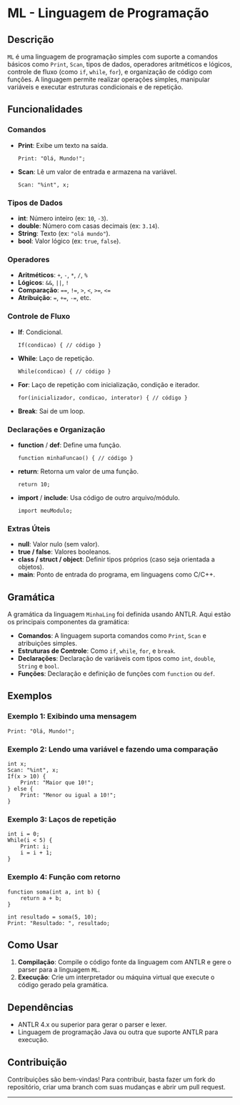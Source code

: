# ML - Linguagem de Programação

## Descrição
`ML` é uma linguagem de programação simples com suporte a comandos básicos como `Print`, `Scan`, tipos de dados, operadores aritméticos e lógicos, controle de fluxo (como `if`, `while`, `for`), e organização de código com funções. A linguagem permite realizar operações simples, manipular variáveis e executar estruturas condicionais e de repetição.

## Funcionalidades

### Comandos

- **Print**: Exibe um texto na saída.
    ```plaintext
    Print: "Olá, Mundo!";
    ```

- **Scan**: Lê um valor de entrada e armazena na variável.
    ```plaintext
    Scan: "%int", x;
    ```

### Tipos de Dados

- **int**: Número inteiro (ex: `10`, `-3`).
- **double**: Número com casas decimais (ex: `3.14`).
- **String**: Texto (ex: `"olá mundo"`).
- **bool**: Valor lógico (ex: `true`, `false`).

### Operadores

- **Aritméticos**: `+`, `-`, `*`, `/`, `%`
- **Lógicos**: `&&`, `||`, `!`
- **Comparação**: `==`, `!=`, `>`, `<`, `>=`, `<=`
- **Atribuição**: `=`, `+=`, `-=`, etc.

### Controle de Fluxo

- **If**: Condicional.
    ```plaintext
    If(condicao) { // código }
    ```

- **While**: Laço de repetição.
    ```plaintext
    While(condicao) { // código }
    ```

- **For**: Laço de repetição com inicialização, condição e iterador.
    ```plaintext
    for(inicializador, condicao, interator) { // código }
    ```

- **Break**: Sai de um loop.

### Declarações e Organização

- **function** / **def**: Define uma função.
    ```plaintext
    function minhaFuncao() { // código }
    ```

- **return**: Retorna um valor de uma função.
    ```plaintext
    return 10;
    ```

- **import** / **include**: Usa código de outro arquivo/módulo.
    ```plaintext
    import meuModulo;
    ```

### Extras Úteis

- **null**: Valor nulo (sem valor).
- **true / false**: Valores booleanos.
- **class / struct / object**: Definir tipos próprios (caso seja orientada a objetos).
- **main**: Ponto de entrada do programa, em linguagens como C/C++.

## Gramática

A gramática da linguagem `MinhaLing` foi definida usando ANTLR. Aqui estão os principais componentes da gramática:

- **Comandos**: A linguagem suporta comandos como `Print`, `Scan` e atribuições simples.
- **Estruturas de Controle**: Como `if`, `while`, `for`, e `break`.
- **Declarações**: Declaração de variáveis com tipos como `int`, `double`, `String` e `bool`.
- **Funções**: Declaração e definição de funções com `function` ou `def`.

## Exemplos

### Exemplo 1: Exibindo uma mensagem
```plaintext
Print: "Olá, Mundo!";
```

### Exemplo 2: Lendo uma variável e fazendo uma comparação
```plaintext
int x;
Scan: "%int", x;
If(x > 10) {
    Print: "Maior que 10!";
} else {
    Print: "Menor ou igual a 10!";
}
```

### Exemplo 3: Laços de repetição
```plaintext
int i = 0;
While(i < 5) {
    Print: i;
    i = i + 1;
}
```

### Exemplo 4: Função com retorno
```plaintext
function soma(int a, int b) {
    return a + b;
}

int resultado = soma(5, 10);
Print: "Resultado: ", resultado;
```

## Como Usar

1. **Compilação**: Compile o código fonte da linguagem com ANTLR e gere o parser para a linguagem `ML`.
2. **Execução**: Crie um interpretador ou máquina virtual que execute o código gerado pela gramática.

## Dependências

- ANTLR 4.x ou superior para gerar o parser e lexer.
- Linguagem de programação Java ou outra que suporte ANTLR para execução.

## Contribuição

Contribuições são bem-vindas! Para contribuir, basta fazer um fork do repositório, criar uma branch com suas mudanças e abrir um pull request.

---
